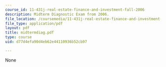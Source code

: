 ```yaml
---
course_id: 11-431j-real-estate-finance-and-investment-fall-2006
description: Midterm Diagnostic Exam from 2006.
file_location: /coursemedia/11-431j-real-estate-finance-and-investment-fall-2006/d77d4efa90d4eb62e44110936b52cb97_midtermdiag.pdf
file_type: application/pdf
layout: pdf
title: midtermdiag.pdf
type: course
uid: d77d4efa90d4eb62e44110936b52cb97

---
```

None